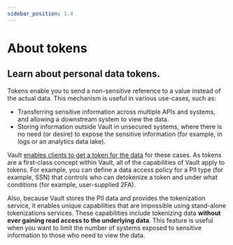 ```yaml
---
sidebar_position: 1.4
---
```


# About tokens

## Learn about personal data tokens.

Tokens enable you to send a non-sensitive reference to a value instead of the actual data. This mechanism is useful in various use-cases, such as: 

* Transferring sensitive information across multiple APIs and systems, and allowing a downstream system to view the data.
* Storing information outside Vault in unsecured systems, where there is no need (or desire) to expose the sensitive information (for example, in logs or an analytics data lake).

Vault [enables clients to get a token for the data](/data-security/tokenization) for these cases. As tokens are a first-class concept within Vault, all of the capabilities of Vault apply to tokens. For example, you can define a data access policy for a PII type (for example, SSN) that controls who can detokenize a token and under what conditions (for example, user-supplied 2FA).

Also, because Vault stores the PII data and provides the tokenization service, it enables unique capabilities that are impossible using stand-alone tokenizations services. These capabilities include tokenizing data **without ever gaining read access to the underlying data**. This feature is useful when you want to limit the number of systems exposed to sensitive information to those who need to view the data.


